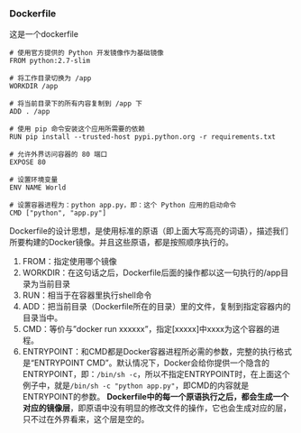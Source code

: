 ### Dockerfile
这是一个dockerfile
```docker
# 使用官方提供的 Python 开发镜像作为基础镜像
FROM python:2.7-slim

# 将工作目录切换为 /app
WORKDIR /app

# 将当前目录下的所有内容复制到 /app 下
ADD . /app

# 使用 pip 命令安装这个应用所需要的依赖
RUN pip install --trusted-host pypi.python.org -r requirements.txt

# 允许外界访问容器的 80 端口
EXPOSE 80

# 设置环境变量
ENV NAME World

# 设置容器进程为：python app.py，即：这个 Python 应用的启动命令
CMD ["python", "app.py"]
```
Dockerfile的设计思想，是使用标准的原语（即上面大写高亮的词语），描述我们所要构建的Docker镜像。并且这些原语，都是按照顺序执行的。  
1. FROM：指定使用哪个镜像
2. WORKDIR：在这句话之后，Dockerfile后面的操作都以这一句执行的/app目录为当前目录
3. RUN：相当于在容器里执行shell命令
4. ADD：把当前目录（Dockerfile所在的目录）里的文件，复制到指定容器内的目录当中。
5. CMD：等价与”docker run xxxxxx”，指定[xxxxx]中xxxx为这个容器的进程。
6. ENTRYPOINT：和CMD都是Docker容器进程所必需的参数，完整的执行格式是“ENTRYPOINT CMD”。默认情况下，Docker会给你提供一个隐含的ENTRYPOINT，即：`/bin/sh -c`，所以不指定ENTRYPOINT时，在上面这个例子中，就是`/bin/sh -c "python app.py"`，即CMD的内容就是ENTRYPOINT的参数。
**Dockerfile中的每一个原语执行之后，都会生成一个对应的镜像层**，即原语中没有明显的修改文件的操作，它也会生成对应的层，只不过在外界看来，这个层是空的。
